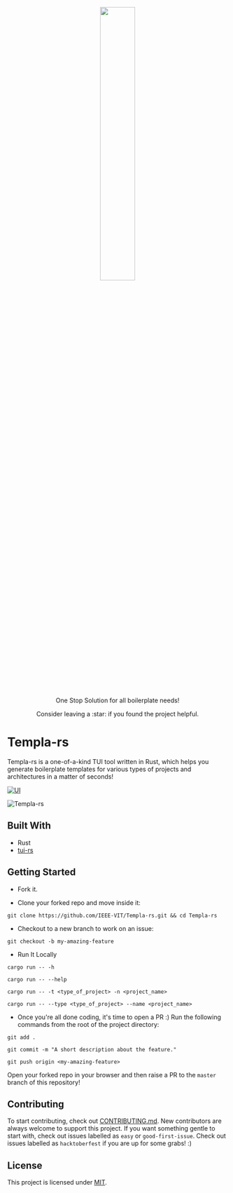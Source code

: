 <p align="center"><img width="40%" src="https://hacktoberfest.digitalocean.com/_nuxt/img/logo-hacktoberfest-full.f42e3b1.svg"/></p>

<p align="center">One Stop Solution for all boilerplate needs!</p>
<p align="center">Consider leaving a :star: if you found the project helpful.</p>

# Templa-rs
Templa-rs is a one-of-a-kind TUI tool written in Rust, which helps you generate boilerplate templates for various types of projects and architectures in a matter of seconds!

[![UI](https://img.shields.io/badge/User%20Interface-Link%20to%20UI-orange?style=flat-square&logo=appveyor)](https://www.figma.com/file/2VfxFGTk2FqLJiMExB7u9P/templa-rs?node-id=2%3A2)


![Templa-rs](https://imgur.com/4Xn9imn.gif)
## Built With
* Rust
* [tui-rs](https://github.com/fdehau/tui-rs)
## Getting Started
* Fork it.

* Clone your forked repo and move inside it:

```
git clone https://github.com/IEEE-VIT/Templa-rs.git && cd Templa-rs
```

* Checkout to a new branch to work on an issue:

```
git checkout -b my-amazing-feature
```

* Run It Locally

```
cargo run -- -h
```
```
cargo run -- --help
```
```
cargo run -- -t <type_of_project> -n <project_name>
```
```
cargo run -- --type <type_of_project> --name <project_name>
```

* Once you're all done coding, it's time to open a PR :)
Run the following commands from the root of the project directory:

```
git add .
```

```
git commit -m "A short description about the feature."
```

```
git push origin <my-amazing-feature>
```

Open your forked repo in your browser and then raise a PR to the `master` branch of this repository!


## Contributing
To start contributing, check out [CONTRIBUTING.md](https://github.com/IEEE-VIT/Templa-rs/blob/master/CONTRIBUTING.md). New contributors are always welcome to support this project. If you want something gentle to start with, check out issues labelled as `easy` or `good-first-issue`. Check out issues labelled as `hacktoberfest` if you are up for some grabs! :) 

## License
This project is licensed under [MIT](https://github.com/IEEE-VIT/Templa-rs/blob/master/LICENSE.md).
